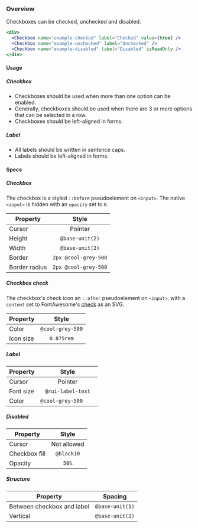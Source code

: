 ### Overview

Checkboxes can be checked, unchecked and disabled.

```jsx
<div>
  <Checkbox name="example-checked" label="Checked" value={true} />
  <Checkbox name="example-unchecked" label="Unchecked" />
  <Checkbox name="example-disabled" label="Disabled" isReadOnly />
</div>
```

#### Usage

##### Checkbox

- Checkboxes should be used when more than one option can be enabled.
- Generally, checkboxes should be used when there are 3 or more options that can be selected in a row.
- Checkboxes should be left-aligned in forms.

##### Label

- All labels should be written in sentence caps.
- Labels should be left-aligned in forms.

#### Specs

##### Checkbox

The checkbox is a styled `::before` pseudoelement on `<input>`. The native `<input>` is hidden with an `opacity` set to `0`.

|Property     |Style               |
|-------------|:------------------:|
|Cursor       |Pointer             |
|Height       |`@base-unit(2)`     |
|Width        |`@base-unit(2)`     |
|Border       |`2px @cool-grey-500`|
|Border radius|`2px @cool-grey-500`|

##### Checkbox check

The checkbox's check icon an `::after` pseudoelement on `<input>`, with a `content` set to FontAwesome's [check](https://fontawesome.com/icons/check?style=solid) as an SVG.

|Property     |Style               |
|-------------|:------------------:|
|Color        |`@cool-grey-500`    |
|Icon size    |`0.875rem`          |

##### Label

|Property     |Style               |
|-------------|:------------------:|
|Cursor       |Pointer             |
|Font size    |`@rui-label-text`   |
|Color        |`@cool-grey-500    `|

##### Disabled

|Property      |Style               |
|--------------|:------------------:|
|Cursor        |Not allowed         |
|Checkbox fill |`@black10`          |
|Opacity       |`50%`               |

##### Structure

|Property                   |Spacing        |
|---------------------------|:-------------:|
|Between checkbox and label |`@base-unit(1)`|
|Vertical                   |`@base-unit(2)`|